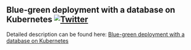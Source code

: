 ## Blue-green deployment with a database on Kubernetes  [![Twitter](https://img.shields.io/twitter/follow/piotr_minkowski.svg?style=social&logo=twitter&label=Follow%20Me)](https://twitter.com/piotr_minkowski)

Detailed description can be found here: [Blue-green deployment with a database on Kubernetes](https://piotrminkowski.com/2021/02/18/blue-green-deployment-with-a-database-on-kubernetes/)
